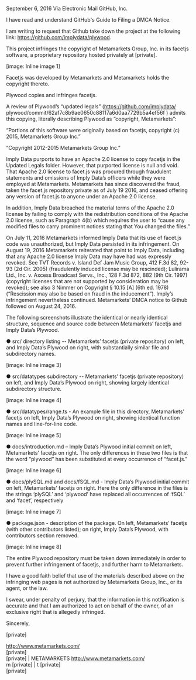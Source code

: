 September 6, 2016
Via Electronic Mail
GitHub, Inc.

I have read and understand GitHub's Guide to Filing a DMCA Notice.

I am writing to request that Github take down the project at the following
link: https://github.com/implydata/plywood.

This project infringes the copyright of Metamarkets Group, Inc. in its
facetjs software, a proprietary repository hosted privately at
[private].

[image: Inline image 1]

Facetjs was developed by Metamarkets and Metamarkets holds the copyright
thereto.

Plywood copies and infringes facetjs.

A review of Plywood’s “updated legals” (https://github.com/implydata/
plywood/commit/62af7c8b9ae0650c88117a6d0aa7729b5a4ef56f ) admits this
copying, literally describing Plywood as “copyright, Metamarkets”:

“Portions of this software were originally based on facetjs, copyright (c)
2015, Metamarkets Group Inc.”

“Copyright 2012-2015 Metamarkets Group Inc.”

Imply Data purports to have an Apache 2.0 license to copy facetjs in the
Updated Legals folder. However, that purported license is null and void.
That Apache 2.0 license to facet.js was procured through fraudulent
statements and omissions of Imply Data’s officers while they were employed
at Metamarkets. Metamarkets has since discovered the fraud, taken the
facet.js repository private as of July 19 2016, and ceased offering any
version of facet.js to anyone under an Apache 2.0 license.

In addition, Imply Data breached the material terms of the Apache 2.0
license by failing to comply with the redistribution conditions of the
Apache 2.0 license, such as Paragraph 4(b) which requires the user to
“cause any modified files to carry prominent notices stating that You
changed the files.”

On July 11, 2016 Metamarkets informed Imply Data that its use of facet.js
code was unauthorized, but Imply Data persisted in its infringement. On
August 19, 2016 Metamarkets reiterated that point to Imply Data, including
that any Apache 2.0 license Imply Data may have had was expressly revoked.
See TVT Records v. Island Def Jam Music Group, 412 F.3d 82, 92-93 (2d Cir.
2005) (fraudulently induced license may be rescinded); Lulirama Ltd., Inc.
v. Axcess Broadcast Servs., Inc., 128 F.3d 872, 882 (9th Cir. 1997)
(copyright licenses that are not supported by consideration may be
revoked); see also 3 Nimmer on Copyright § 10.15 [A] (6th ed. 1978)
(“Rescission may also be based on fraud in the inducement”). Imply’s
infringement nevertheless continued. Metamarkets’ DMCA notice to Github
followed on August 24, 2016.

The following screenshots illustrate the identical or nearly identical
structure, sequence and source code between Metamarkets’ facetjs and Imply
Data’s Plywood.

● src/ directory listing -- Metamarkets’ facetjs (private repository)
on left, and Imply Data’s Plywood on right, with substantially similar file
and subdirectory names.

[image: Inline image 3]

● src/datatypes subdirectory -- Metamarkets’ facetjs (private
repository) on left, and Imply Data’s Plywood on right, showing largely
identical subdirectory structure.

[image: Inline image 4]

● src/datatypes/range.ts - An example file in this directory,
Metamarkets’ facetjs on left, Imply Data’s Plywood on right, showing
identical function names and line-for-line code.

[image: Inline image 5]

● docs/introduction.md – Imply Data’s Plywood initial commit on left,
Metamarkets’ facetjs on right. The only differences in these two files is
that the word “plywood” has been substituted at every occurrence of
“facet.js.”

[image: Inline image 6]

● docs/plySQL.md and docs/fSQL.md - Imply Data’s Plywood initial
commit on left, Metamarkets’ facetjs on right. Here the only difference in
the files is the strings ‘plySQL’ and ‘plywood’ have replaced all
occurrences of ‘fSQL’ and ‘facet’, respectively

[image: Inline image 7]

● package.json - description of the package. On left, Metamarkets’
facetjs (with other contributors listed); on right, Imply Data’s Plywood,
with contributors section removed.

[image: Inline image 8]

The entire Plywood repository must be taken down immediately in order to
prevent further infringement of facetjs, and further harm to Metamarkets.

I have a good faith belief that use of the materials described above on the
infringing web pages is not authorized by Metamarkets Group, Inc., or its
agent, or the law.

I swear, under penalty of perjury, that the information in this
notification is accurate and that I am authorized to act on behalf of the
owner, of an exclusive right that is allegedly infringed.

Sincerely,

[private]


<http://www.metamarkets.com/>  
[private]  
[private] | METAMARKETS <http://www.metamarkets.com/>  
m [private] | t [private]  
[private]
